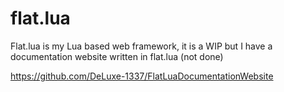 # flat.lua

Flat.lua is my Lua based web framework, it is a WIP but I have a documentation website written in flat.lua (not done)

https://github.com/DeLuxe-1337/FlatLuaDocumentationWebsite
